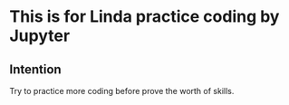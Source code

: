 # This is for Linda practice coding by Jupyter


## Intention
Try to practice more coding before prove the worth of skills.


